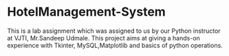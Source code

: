 # HotelManagement-System
This is a lab assignment which was assigned to us by our Python instructor at VJTI, Mr.Sandeep Udmale.
This project aims at giving a hands-on experience with Tkinter, MySQL,Matplotlib and basics of python operations.
